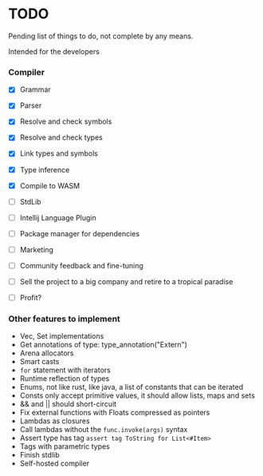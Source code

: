 # TODO

Pending list of things to do, not complete by any means.

Intended for the developers

### Compiler

- [x] Grammar
- [x] Parser
- [x] Resolve and check symbols
- [x] Resolve and check types
- [x] Link types and symbols
- [x] Type inference
- [x] Compile to WASM
- [ ] StdLib
- [ ] Intellij Language Plugin
- [ ] Package manager for dependencies
- [ ] Marketing
- [ ] Community feedback and fine-tuning
- [ ] Sell the project to a big company and retire to a tropical paradise
- [ ] Profit?


### Other features to implement
- Vec, Set implementations
- Get annotations of type: type_annotation<Box>("Extern")
- Arena allocators
- Smart casts
- `for` statement with iterators
- Runtime reflection of types
- Enums, not like rust, like java, a list of constants that can be iterated
- Consts only accept primitive values, it should allow lists, maps and sets
- && and || should short-circuit
- Fix external functions with Floats compressed as pointers
- Lambdas as closures
- Call lambdas without the `func.invoke(args)` syntax
- Assert type has tag `assert tag ToString for List<#Item>`
- Tags with parametric types
- Finish stdlib
- Self-hosted compiler